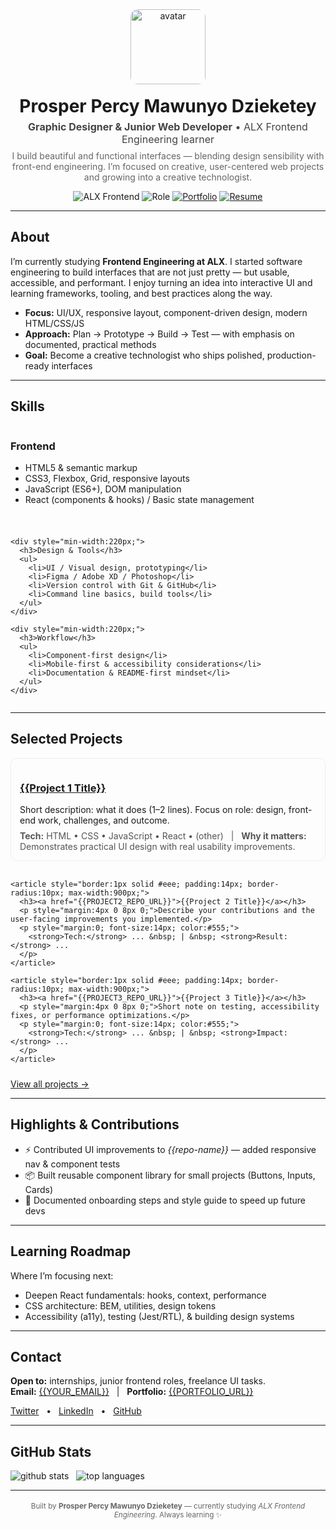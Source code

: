 <!--
  GitHub README Template
  Replace {{placeholders}} with your info.
  Designed for: ALX Frontend Engineering learner -> creative technologist
-->

<div align="center">

  <!-- Header -->
  <img src="{{AVATAR_URL}}" alt="avatar" width="120" style="border-radius:12px; margin-bottom:12px;" />
  <h1 style="margin:6px 0;">Prosper Percy Mawunyo Dzieketey</h1>
  <p style="margin:0; font-size:16px; color:#444;">
    <strong>Graphic Designer & Junior Web Developer</strong> • ALX Frontend Engineering learner
  </p>
  <p style="margin-top:8px; color:#666; max-width:760px;">
    I build beautiful and functional interfaces — blending design sensibility with front-end engineering.
    I’m focused on creative, user-centered web projects and growing into a creative technologist.
  </p>

  <!-- Quick links / badges -->
  <p style="margin-top:10px;">
    <!-- Badges (replace URLs) -->
    <img src="https://img.shields.io/badge/ALX-Frontend-blue?style=for-the-badge" alt="ALX Frontend" />
    <img src="https://img.shields.io/badge/Role-Designer%20%26%20Developer-green?style=for-the-badge" alt="Role" />
    <a href="{{PORTFOLIO_URL}}"><img src="https://img.shields.io/badge/Portfolio-Visit-orange?style=for-the-badge" alt="Portfolio" /></a>
    <a href="{{RESUME_URL}}"><img src="https://img.shields.io/badge/Resume-PDF-lightgrey?style=for-the-badge" alt="Resume" /></a>
  </p>
</div>

<hr />

<!-- About & Value Proposition -->
<section>
  <h2 id="about">About</h2>
  <p>
    I’m currently studying <strong>Frontend Engineering at ALX</strong>. I started software engineering to build interfaces
    that are not just pretty — but usable, accessible, and performant. I enjoy turning an idea into interactive UI and
    learning frameworks, tooling, and best practices along the way.
  </p>

  <ul>
    <li><strong>Focus:</strong> UI/UX, responsive layout, component-driven design, modern HTML/CSS/JS</li>
    <li><strong>Approach:</strong> Plan → Prototype → Build → Test — with emphasis on documented, practical methods</li>
    <li><strong>Goal:</strong> Become a creative technologist who ships polished, production-ready interfaces</li>
  </ul>
</section>

<hr />

<!-- Skills -->
<section>
  <h2 id="skills">Skills</h2>

  <div style="display:flex; gap:24px; flex-wrap:wrap;">
    <div style="min-width:220px;">
      <h3>Frontend</h3>
      <ul>
        <li>HTML5 & semantic markup</li>
        <li>CSS3, Flexbox, Grid, responsive layouts</li>
        <li>JavaScript (ES6+), DOM manipulation</li>
        <li>React (components & hooks) / Basic state management</li>
      </ul>
    </div>

    <div style="min-width:220px;">
      <h3>Design & Tools</h3>
      <ul>
        <li>UI / Visual design, prototyping</li>
        <li>Figma / Adobe XD / Photoshop</li>
        <li>Version control with Git & GitHub</li>
        <li>Command line basics, build tools</li>
      </ul>
    </div>

    <div style="min-width:220px;">
      <h3>Workflow</h3>
      <ul>
        <li>Component-first design</li>
        <li>Mobile-first & accessibility considerations</li>
        <li>Documentation & README-first mindset</li>
      </ul>
    </div>
  </div>
</section>

<hr />

<!-- Projects (select 3 highlights) -->
<section>
  <h2 id="projects">Selected Projects</h2>

  <!-- Project card (duplicate for multiple projects) -->
  <div style="display:flex; gap:16px; flex-direction:column;">
    <article style="border:1px solid #eee; padding:14px; border-radius:10px; max-width:900px;">
      <h3><a href="{{PROJECT1_REPO_URL}}">{{Project 1 Title}}</a></h3>
      <p style="margin:4px 0 8px 0;">
        Short description: what it does (1–2 lines). Focus on role: design, front-end work, challenges, and outcome.
      </p>
      <p style="margin:0; font-size:14px; color:#555;">
        <strong>Tech:</strong> HTML • CSS • JavaScript • React • (other) &nbsp; | &nbsp;
        <strong>Why it matters:</strong> Demonstrates practical UI design with real usability improvements.
      </p>
    </article>

    <article style="border:1px solid #eee; padding:14px; border-radius:10px; max-width:900px;">
      <h3><a href="{{PROJECT2_REPO_URL}}">{{Project 2 Title}}</a></h3>
      <p style="margin:4px 0 8px 0;">Describe your contributions and the user-facing improvements you implemented.</p>
      <p style="margin:0; font-size:14px; color:#555;">
        <strong>Tech:</strong> ... &nbsp; | &nbsp; <strong>Result:</strong> ...
      </p>
    </article>

    <article style="border:1px solid #eee; padding:14px; border-radius:10px; max-width:900px;">
      <h3><a href="{{PROJECT3_REPO_URL}}">{{Project 3 Title}}</a></h3>
      <p style="margin:4px 0 8px 0;">Short note on testing, accessibility fixes, or performance optimizations.</p>
      <p style="margin:0; font-size:14px; color:#555;">
        <strong>Tech:</strong> ... &nbsp; | &nbsp; <strong>Impact:</strong> ...
      </p>
    </article>
  </div>

  <p style="margin-top:10px;">
    <a href="{{ALL_REPOS_URL}}">View all projects →</a>
  </p>
</section>

<hr />

<!-- Contributions & Highlights -->
<section>
  <h2 id="highlights">Highlights & Contributions</h2>
  <ul>
    <li>⚡ Contributed UI improvements to <em>{{repo-name}}</em> — added responsive nav & component tests</li>
    <li>📦 Built reusable component library for small projects (Buttons, Inputs, Cards)</li>
    <li>📝 Documented onboarding steps and style guide to speed up future devs</li>
  </ul>
</section>

<hr />

<!-- Learning Roadmap -->
<section>
  <h2 id="roadmap">Learning Roadmap</h2>
  <p>Where I’m focusing next:</p>
  <ul>
    <li>Deepen React fundamentals: hooks, context, performance</li>
    <li>CSS architecture: BEM, utilities, design tokens</li>
    <li>Accessibility (a11y), testing (Jest/RTL), & building design systems</li>
  </ul>
</section>

<hr />

<!-- Contact & Social -->
<section>
  <h2 id="contact">Contact</h2>
  <p>
    <strong>Open to:</strong> internships, junior frontend roles, freelance UI tasks.<br />
    <strong>Email:</strong> <a href="mailto:pmdpercy@gmail.com">{{YOUR_EMAIL}}</a> &nbsp; | &nbsp;
    <strong>Portfolio:</strong> <a href="https://drive.google.com/file/d/1YNt_FIl8Sdq2Q61esauKsPg8aIyTvS-6/view?usp=sharing">{{PORTFOLIO_URL}}</a>
  </p>

  <p>
    <!-- Social icons (replace with your links) -->
    <a href="https://twitter.com/percytrillion">Twitter</a> &nbsp; • &nbsp;
    <a href="https://linkedin.com/in/ppmdzieketey">LinkedIn</a> &nbsp; • &nbsp;
    <a href="https://github.com/Percytrillion">GitHub</a>
  </p>
</section>

<hr />

<!-- GitHub stats (optional) -->
<section>
  <h2>GitHub Stats</h2>
  <p>
    <!-- Replace GITHUB_USERNAME with your username; these images are commonly embedded in READMEs -->
    <img src="https://github-readme-stats.vercel.app/api?username=Percytrillion&show_icons=true&theme=default" alt="github stats" />
    &nbsp;
    <img src="https://github-readme-stats.vercel.app/api/top-langs/?username=Percytrillion&layout=compact" alt="top languages" />
  </p>
</section>

<hr />

<!-- Footer -->
<div align="center" style="margin-top:18px; color:#666;">
  <small>Built by <strong>Prosper Percy Mawunyo Dzieketey</strong> — currently studying <em>ALX Frontend Engineering</em>. Always learning ✨</small>
</div>

